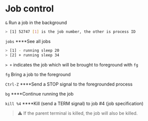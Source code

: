 # Job control

`&` Run a job in the background

```bash
> [1] 52747 [1] is the job number, the other is process ID
```

`jobs` ****See all jobs

```bash
> [1] - running sleep 20
> [2] + running sleep 34
```

`> +` indicates the job which will be brought to foreground with `fg`

`fg` Bring a job to the foreground

`Ctrl-Z` ****Send a STOP signal to the foregrounded process

`bg` ****Continue running the job

`kill %4` ****Kill (send a TERM signal) to job #4 (job specification)

> ⚠️ If the parent terminal is killed, the job will also be killed.
